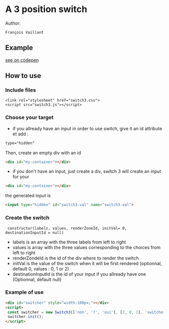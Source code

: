 # A 3 position switch

Author:

    François Vaillant

## Example
   [see on codepen](https://codepen.io/francoisvaillant/pen/gOPOMqa)
   
## How to use

### Include files

```
<link rel="stylesheet" href="switch3.css">
<script src="switch3.js"></script>
```

### Choose your target
- if you allready have an input in order to use switch,
give it an id attribute et add :

```html
type="hidden"
```

Then, create an empty div with an id

```html
<div id="my-container"></div>
```

- if you don't have an input, just create a div, switch 3 will create an input for your

```html
<div id="my-container"></div>
```

the generated input is 

```html
<input type="hidden" id="switch3-val" name="switch3-val">
```

### Create the switch

```JS
 constructor(labels, values, renderZoneId, initVal= 0, destinationInputId = null) 
```
- labels is an array with the three labels from left to right
- values is array with the three values corresponding to the choices from left to right
- renderZondeId is the id of the div where to render the switch
- initVal is the value of the switch when it will be first rendered (optionnal, default 0, values : 0, 1 or 2)
- destinationInputId is the id of your input if you allready have one (Optionnal, default null)

### Example of use

```HTML 
<div id="switcher" style="width:100px;"></div>
<script>
 const switcher = new Switch3(['non', '?', 'oui'], [2, 0, 1], 'switcher', 1); 
 switcher.init();
</script>
```
